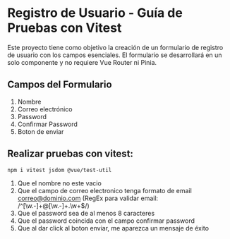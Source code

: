 # Registro de Usuario - Guía de Pruebas con Vitest

Este proyecto tiene como objetivo la creación de un formulario de registro de usuario con los campos esenciales. El formulario se desarrollará en un solo componente y no requiere Vue Router ni Pinia.

## Campos del Formulario

1. Nombre
2. Correo electrónico
3. Password
4. Confirmar Password
5. Boton de enviar

## Realizar pruebas con vitest:

`npm i vitest jsdom @vue/test-util`

1. Que el nombre no este vacio
2. Que el campo de correo electronico tenga formato de email correo@dominio.com
   (RegEx para validar email:  /^[\w\.-]+@[\w\.-]+\.\w+$/)
3. Que el password sea de al menos 8 caracteres
4. Que el password coincida con el campo confirmar password
5. Que al dar click al boton enviar, me aparezca un mensaje de éxito